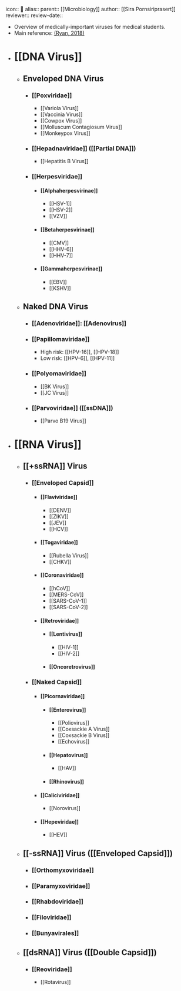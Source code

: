 icon:: 🦠
alias::
parent:: [[Microbiology]]
author:: [[Sira Pornsiriprasert]] 
reviewer::
review-date::

- Overview of medically-important viruses for medical students.
- Main reference: [(Ryan, 2018)]([[References/ryanSherrisMedicalMicrobiology2018]])
- # [[DNA Virus]]
	- ## Enveloped DNA Virus
		- ### [[Poxviridae]]
			- [[Variola Virus]]
			- [[Vaccinia Virus]]
			- [[Cowpox Virus]]
			- [[Molluscum Contagiosum Virus]]
			- [[Monkeypox Virus]]
		- ### [[Hepadnaviridae]] ([[Partial DNA]])
			- [[Hepatitis B Virus]]
		- ### [[Herpesviridae]]
			- #### [[Alphaherpesvirinae]]
				- [[HSV-1]]
				- [[HSV-2]]
				- [[VZV]]
			- #### [[Betaherpesvirinae]]
				- [[CMV]]
				- [[HHV-6]]
				- [[HHV-7]]
			- #### [[Gammaherpesvirinae]]
				- [[EBV]]
				- [[KSHV]]
	- ## Naked DNA Virus
		- ### [[Adenoviridae]]: [[Adenovirus]]
		- ### [[Papillomaviridae]]
			- High risk: [[HPV-16]], [[HPV-18]]
			- Low risk: [[HPV-6]], [[HPV-11]]
		- ### [[Polyomaviridae]]
			- [[BK Virus]]
			- [[JC Virus]]
		- ### [[Parvoviridae]] ([[ssDNA]])
			- [[Parvo B19 Virus]]
- # [[RNA Virus]]
	- ## [[+ssRNA]] Virus
		- ### [[Enveloped Capsid]]
			- #### [[Flaviviridae]]
				- [[DENV]]
				- [[ZIKV]]
				- [[JEV]]
				- [[HCV]]
			- #### [[Togaviridae]]
				- [[Rubella Virus]]
				- [[CHKV]]
			- #### [[Coronaviridae]]
				- [[hCoV]]
				- [[MERS-CoV]]
				- [[SARS-CoV-1]]
				- [[SARS-CoV-2]]
			- #### [[Retroviridae]]
				- #### [[Lentivirus]]
					- [[HIV-1]]
					- [[HIV-2]]
				- #### [[Oncoretrovirus]]
		- ### [[Naked Capsid]]
			- #### [[Picornaviridae]]
				- #### [[Enterovirus]]
					- [[Poliovirus]]
					- [[Coxsackie A Virus]]
					- [[Coxsackie B Virus]]
					- [[Echovirus]]
				- #### [[Hepatovirus]]
					- [[HAV]]
				- #### [[Rhinovirus]]
			- #### [[Caliciviridae]]
				- [[Norovirus]]
			- #### [[Hepeviridae]]
				- [[HEV]]
	- ## [[-ssRNA]] Virus ([[Enveloped Capsid]])
		- ### [[Orthomyxoviridae]]
		- ### [[Paramyxoviridae]]
		- ### [[Rhabdoviridae]]
		- ### [[Filoviridae]]
		- ### [[Bunyavirales]]
	- ## [[dsRNA]] Virus ([[Double Capsid]])
		- ### [[Reoviridae]]
			- [[Rotavirus]]
